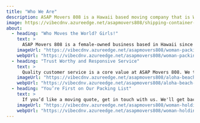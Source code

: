 ```yaml
---
title: "Who We Are"
description: ASAP Movers 808 is a Hawaii based moving company that is Women owned and operated! Hire us for your next move.
image: https://vibecdnv.azureedge.net/asapmovers808/shipping-container-bw-1920.jpg
about:
  - heading: "Who Moves the World? Girls!"
    text: >
      ASAP Movers 808 is a female-owned business based in Hawaii since 2020 and Alabama since 2021. While our small business may be the new kid on the block, we have years of moving experience and a passion for getting your belongings where they need to be.  
    imageUrl: "https://vibecdnv.azureedge.net/asapmovers808/woman-packing-box-378.jpg"
    webpUrl: "https://vibecdnv.azureedge.net/asapmovers808/woman-packing-box-378.webp"
  - heading: "Trust Worthy and Responsive Service"
    text: >
      Quality customer service is a core value at ASAP Movers 808. We truly believe that, without happy customers, a business can’t thrive. Give us a chance and – with responsive service, trustworthy moving teams, and speedy transportation – we promise we’ll earn your business...ASAP!
    imageUrl: "https://vibecdnv.azureedge.net/asapmovers808/aloha-beach-horizontal-700.jpg"
    webpUrl: "https://vibecdnv.azureedge.net/asapmovers808/aloha-beach-horizontal-700.webp"
  - heading: "You’re First on Our Packing List"
    text: >
      If you’d like a moving quote, get in touch with us. We'll get back to you as soon as possible!
    imageUrl: "https://vibecdnv.azureedge.net/asapmovers808/woman-holding-box-378.jpg"
    webpUrl: "https://vibecdnv.azureedge.net/asapmovers808/woman-holding-box-378.webp"
---
```

